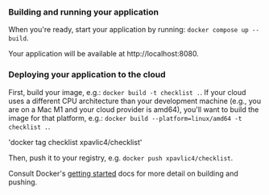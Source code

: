 ### Building and running your application

When you're ready, start your application by running:
`docker compose up --build`.

Your application will be available at http://localhost:8080.

### Deploying your application to the cloud

First, build your image, e.g.: `docker build -t checklist .`.
If your cloud uses a different CPU architecture than your development
machine (e.g., you are on a Mac M1 and your cloud provider is amd64),
you'll want to build the image for that platform, e.g.:
`docker build --platform=linux/amd64 -t checklist .`.

'docker tag checklist xpavlic4/checklist'

Then, push it to your registry, e.g. `docker push xpavlic4/checklist`.

Consult Docker's [getting started](https://docs.docker.com/go/get-started-sharing/)
docs for more detail on building and pushing.
